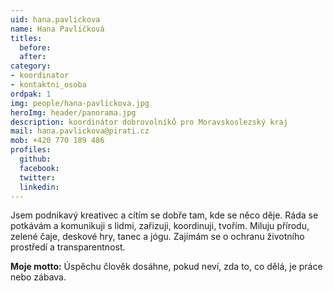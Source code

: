```yaml
---
uid: hana.pavlickova
name: Hana Pavlíčková
titles:
  before:
  after:
category:
- koordinator
- kontaktni_osoba
ordpak: 1
img: people/hana-pavlickova.jpg
heroImg: header/panorama.jpg
description: koordinátor dobrovolníků pro Moravskoslezský kraj
mail: hana.pavlickova@pirati.cz
mob: +420 770 189 486
profiles:
  github:
  facebook:
  twitter:
  linkedin:
---
```


Jsem podnikavý kreativec a cítím se dobře tam, kde se něco děje. Ráda se potkávám a komunikuji s lidmi, zařizuji, koordinuji, tvořím.
Miluju přírodu, zelené čaje, deskové hry, tanec a jógu. Zajímám se o ochranu životního prostředí a transparentnost.

**Moje motto:** Úspěchu člověk dosáhne, pokud neví, zda to, co dělá, je práce nebo zábava.
